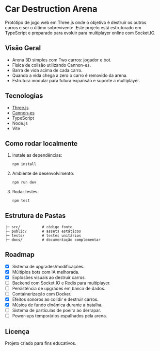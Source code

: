 # Car Destruction Arena

Protótipo de jogo web em Three.js onde o objetivo é destruir os outros carros e ser o último sobrevivente. Este projeto está estruturado em TypeScript e preparado para evoluir para multiplayer online com Socket.IO.

## Visão Geral
- Arena 3D simples com Two carros: jogador e bot.
- Física de colisão utilizando Cannon-es.
- Barra de vida acima de cada carro.
- Quando a vida chega a zero o carro é removido da arena.
- Estrutura modular para futura expansão e suporte a multiplayer.

## Tecnologias
- [Three.js](https://threejs.org/)
- [Cannon-es](https://github.com/pmndrs/cannon-es)
- TypeScript
- Node.js
- Vite

## Como rodar localmente
1. Instale as dependências:
   ```bash
   npm install
   ```
2. Ambiente de desenvolvimento:
   ```bash
   npm run dev
   ```
3. Rodar testes:
   ```bash
   npm test
   ```

## Estrutura de Pastas
```
├─ src/          # código fonte
├─ public/       # assets estáticos
├─ tests/        # testes unitários
├─ docs/         # documentação complementar
```

## Roadmap
- [x] Sistema de upgrades/modificações.
- [x] Múltiplos bots com IA melhorada.
- [x] Explosões visuais ao destruir carros.
- [ ] Backend com Socket.IO e Redis para multiplayer.
- [ ] Persistência de upgrades em banco de dados.
- [ ] Containerização com Docker.
- [x] Efeitos sonoros ao colidir e destruir carros.
- [x] Música de fundo dinâmica durante a batalha.
- [ ] Sistema de partículas de poeira ao derrapar.
- [ ] Power-ups temporários espalhados pela arena.

## Licença
Projeto criado para fins educativos.
